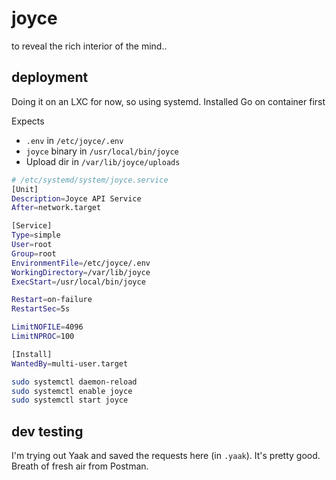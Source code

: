 # joyce

to reveal the rich interior of the mind..

## deployment

Doing it on an LXC for now, so using systemd. Installed Go on container first

Expects

- `.env` in `/etc/joyce/.env`
- `joyce` binary in `/usr/local/bin/joyce`
- Upload dir in `/var/lib/joyce/uploads`

```bash
# /etc/systemd/system/joyce.service
[Unit]
Description=Joyce API Service
After=network.target

[Service]
Type=simple
User=root
Group=root
EnvironmentFile=/etc/joyce/.env
WorkingDirectory=/var/lib/joyce
ExecStart=/usr/local/bin/joyce

Restart=on-failure
RestartSec=5s

LimitNOFILE=4096
LimitNPROC=100

[Install]
WantedBy=multi-user.target
```

```bash
sudo systemctl daemon-reload
sudo systemctl enable joyce
sudo systemctl start joyce
```

## dev testing

I'm trying out Yaak and saved the requests here (in `.yaak`). It's pretty good. Breath of fresh air from Postman.

